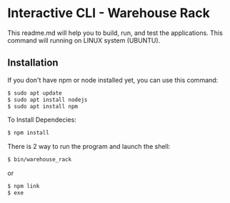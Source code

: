 # Interactive CLI - Warehouse Rack

This readme.md will help you to build, run, and test the applications. This command will running on LINUX system (UBUNTU).

## Installation

If you don't have npm or node installed yet, you can use this command:

```bash
$ sudo apt update
$ sudo apt install nodejs
$ sudo apt install npm
```
To Install Dependecies:

```bash
$ npm install
```

There is 2 way to run the program and launch the shell:

```bash
$ bin/warehouse_rack
```
or
```bash
$ npm link
$ exe
```
